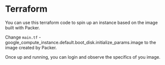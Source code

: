 # Terraform

You can use this terraform code to spin up an instance based on the image built with Packer.

Change `main.tf` - google_compute_instance.default.boot_disk.initialize_params.image to the image created by Packer.

Once up and running, you can login and observe the specifics of you image.
